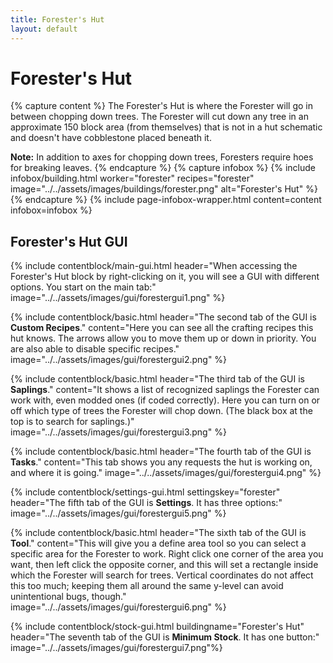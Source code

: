 ```yaml
---
title: Forester's Hut
layout: default
---
```

# Forester's Hut

{% capture content %}
The Forester's Hut is where the Forester will go in between chopping down trees. The Forester will cut down any tree in an approximate 150 block area (from themselves) that is not in a hut schematic and doesn't have cobblestone placed beneath it.

**Note:** In addition to axes for chopping down trees, Foresters require hoes for breaking leaves.
{% endcapture %}
{% capture infobox %}
{% include infobox/building.html worker="forester" recipes="forester" image="../../assets/images/buildings/forester.png" alt="Forester's Hut" %}
{% endcapture %}
{% include page-infobox-wrapper.html content=content infobox=infobox %}


## Forester's Hut GUI
<div class="row">
  <div class="col">

  {% include contentblock/main-gui.html header="When accessing the Forester's Hut block by right-clicking on it, you will see a GUI with different options. You start on the main tab:" image="../../assets/images/gui/forestergui1.png" %}

  {% include contentblock/basic.html header="The second tab of the GUI is <strong>Custom Recipes</strong>." content="Here you can see all the crafting recipes this hut knows.  The arrows allow you to move them up or down in priority.  You are also able to disable specific recipes." image="../../assets/images/gui/forestergui2.png" %}

  {% include contentblock/basic.html header="The third tab of the GUI is <strong>Saplings</strong>." content="It shows a list of recognized saplings the Forester can work with, even modded ones (if coded correctly). Here you can turn on or off which type of trees the Forester will chop down. (The black box at the top is to search for saplings.)" image="../../assets/images/gui/forestergui3.png" %}

  {% include contentblock/basic.html header="The fourth tab of the GUI is <strong>Tasks</strong>." content="This tab shows you any requests the hut is working on, and where it is going." image="../../assets/images/gui/forestergui4.png" %}

  {% include contentblock/settings-gui.html settingskey="forester" header="The fifth tab of the GUI is <strong>Settings</strong>. It has three options:" image="../../assets/images/gui/forestergui5.png" %}

  {% include contentblock/basic.html header="The sixth tab of the GUI is <strong>Tool</strong>." content="This will give you a define area tool so you can select a specific area for the Forester to work. Right click one corner of the area you want, then left click the opposite corner, and this will set a rectangle inside which the Forester will search for trees. Vertical coordinates do not affect this too much; keeping them all around the same y-level can avoid unintentional bugs, though." image="../../assets/images/gui/forestergui6.png" %}

  {% include contentblock/stock-gui.html buildingname="Forester's Hut" header="The seventh tab of the GUI is <strong>Minimum Stock</strong>. It has one button:" image="../../assets/images/gui/forestergui7.png"%}
  </div>
</div>
